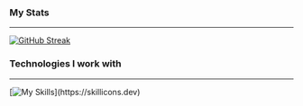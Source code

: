 ### My Stats 
---
[![GitHub Streak](https://github-readme-streak-stats.herokuapp.com?user=mihir-x&theme=transparent)](https://git.io/streak-stats)

### Technologies I work with
---
[![My Skills](https://skillicons.dev/icons?i=react,js,tailwind,html,css,firebase,mongodb,express,nodejs,)](https://skillicons.dev)


